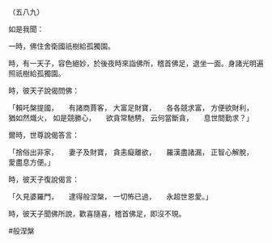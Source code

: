 （五八九）

如是我聞：

一時，佛住舍衛國祇樹給孤獨園。

時，有一天子，容色絕妙，於後夜時來詣佛所，稽首佛足，退坐一面。身諸光明遍照祇樹給孤獨園。

時，彼天子說偈問佛：

「賴吒槃提國，　　有諸商賈客，
大富足財寶，　　各各競求富，
方便欲財利，　　猶如然熾火，
如是競勝心，　　欲貪常馳騁，
云何當斷貪，　　息世間勤求？」

爾時，世尊說偈答言：

「捨俗出非家，　　妻子及財寶，
貪恚癡離欲，　　羅漢盡諸漏，
正智心解脫，　　愛盡息方便。」

時，彼天子復說偈言：

「久見婆羅門，　　逮得般涅槃，
一切怖已過，　　永超世恩愛。」

時，彼天子聞佛所說，歡喜隨喜，稽首佛足，即沒不現。




#般涅槃

